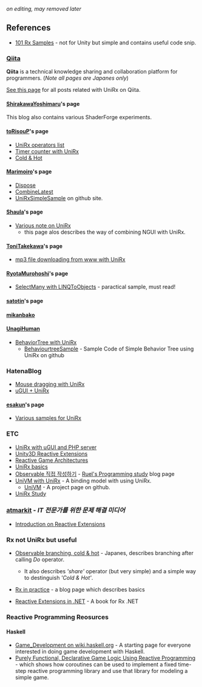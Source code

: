 

*on editing, may removed later*

## References

* [101 Rx Samples](http://rxwiki.wikidot.com/101samples) - not for Unity but simple and contains useful code snip.

### [Qiita](https://qiita.com/)

**Qiita** is a technical knowledge sharing and collaboration platform for programmers. (*Note all pages are Japanes only*)

[See this page](http://qiita.com/tags/unirx) for all posts related with UniRx on Qiita.

#### [ShirakawaYoshimaru](http://qiita.com/ShirakawaYoshimaru/items)'s page

This blog also contains various ShaderForge experiments.


#### [toRisouP](http://qiita.com/toRisouP)'s page

* [UniRx operators list](http://qiita.com/toRisouP/items/3cf1c9be3c37e7609a2f)
* [Timer counter with UniRx](http://qiita.com/toRisouP/items/581ffc0ddce7090b275b)
* [Cold & Hot](http://qiita.com/toRisouP/items/f6088963037bfda658d3)

#### [Marimoiro](http://qiita.com/Marimoiro)'s page

* [Dispose](http://qiita.com/Marimoiro/items/819ddb3e68aab7ee3b95) 
* [CombineLatest](http://qiita.com/Marimoiro/items/9252cf7eaefee22a9f76)
* [UniRxSimpleSample](https://github.com/Marimoiro/UniRxSimpleSample) on github site.

#### [Shau​​la](http://qiita.com/Shaula)'s page

* [Various note on UniRx](http://qiita.com/Shaula/items/992f23ce8e1be3057074)
  * this page alos describes the way of combining NGUI with UniRx.

#### [ToniTakekawa](http://qiita.com/ToniTakekawa)'s page

* [mp3 file downloading from www with UniRx](http://qiita.com/ToniTakekawa/items/d466de0b818463dc3544)

#### [RyotaMurohoshi](http://qiita.com/RyotaMurohoshi)'s page

* [SelectMany with LINQToObjects](http://qiita.com/RyotaMurohoshi/items/81d73fb2cdd751da0a84) - paractical sample, must read! 

#### [satotin](http://qiita.com/satotin)'s page

#### [mikanbako](http://qiita.com/mikanbako)

#### [UnagiHuman](http://qiita.com/UnagiHuman)

* [BehaviorTree with UniRx](http://qiita.com/UnagiHuman/items/7281b00c9ae00e558929)
  * [BehaviourtreeSample](https://github.com/unagiHuman/BehaviourtreeSample) - Sample Code of Simple Behavior Tree using UniRx on github 

### HatenaBlog

* [Mouse dragging with UniRx](http://adarapata.hatenablog.com/entry/2015/08/11/150428)
* [uGUI + UniRx](http://rinor.hatenablog.com/entry/2015/07/16/022106)

#### [esakun](http://esakun.hateblo.jp/)'s page

* [Various samples for UniRx](http://esakun.hateblo.jp/entry/2015/09/23/181052#改善前Bufferを使用)


### ETC

* [UniRx with uGUI and PHP server](http://megamin.jp/?p=1566)
* [Unity3D Reactive Extensions](http://www.rivellomultimediaconsulting.com/unity3d-reactive-extensions-1/)
* [Reactive Game Architectures](http://sugarpillstudios.com/wp/?page_id=279)
* [UniRx basics](https://drive.google.com/file/d/0B3lJMdHzE05YUWxSR2lNZHZRUXc/preview)
* [Observable 직접 작성하기](http://cruwelcodes.blogspot.kr/2015/01/rx-reactive-extension-1-observable.html) - [Ruel's Programming study](http://cruwelcodes.blogspot.kr/) blog page
* [UniVM with UniRx](http://ykimisaki.hatenablog.jp/entry/2015/03/25/012436) - A binding model with using UniRx.
  * [UniVM](https://github.com/yKimisaki/UniVM) - A project page on github.
* [UniRx Study](http://eventdots.jp/eventreport/507306) 

### [atmarkit](http://www.atmarkit.co.jp/) - *IT 전문가를 위한 문제 해결 미디어*

* [Introduction on Reactive Extensions](http://www.atmarkit.co.jp/fdotnet/introrx/introrx_01/introrx_01_01.html)

### Rx not UniRx but useful

* [Observable branching, cold & hot](http://wilfrem.github.io/learn_rx/cold_hot.html) - Japanes, describes branching after calling *Do* operator.
  * It also describes *'share'* operator (but very simple) and a simple way to destinguish *'Cold & Hot'*.  

* [Rx in practice](http://futurice.com/blog/reactive-c-number-in-practice) - a blog page which describes basics
* [Reactive Extensions in .NET](https://www.manning.com/books/reactive-extensions-in-dot-net) - A book for Rx .NET

### Reactive Programming Reosurces

#### Haskell

* [Game_Development on wiki.haskell.org](https://wiki.haskell.org/Game_Development) - A starting page for everyone interested in doing game development with Haskell.
* [Purely Functional, Declarative Game Logic Using Reactive Programming](https://github.com/leonidas/codeblog/blob/master/2012/2012-01-17-declarative-game-logic-afrp.md) -  which shows how coroutines can be used to implement a fixed time-step reactive programming library and use that library for modeling a simple game.